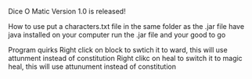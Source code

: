 Dice O Matic Version 1.0 is released!


How to use 
  put a characters.txt file in the same folder as the .jar file
  have java installed on your computer
  run the .jar file
  and your good to go

Program quirks
  Right click on block to swtich it to ward, this will use attunment instead of constitution
  Right clikc on heal to switch it to magic heal, this will use attunument instead of constitution
